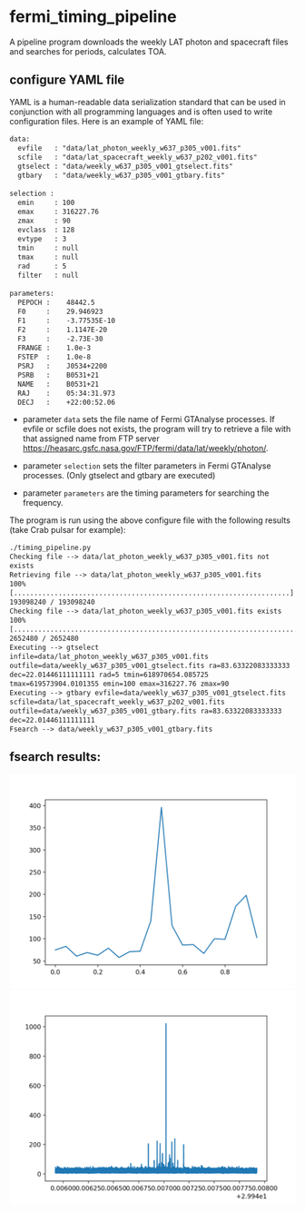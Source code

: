 # fermi_timing_pipeline

A pipeline program downloads the weekly LAT photon and spacecraft files and searches for periods, calculates TOA.

## configure YAML file

YAML is a human-readable data serialization standard that can be used in conjunction with all programming languages and is often used to write configuration files.
Here is an example of YAML file:

```
data:                                                                                                                                                                                                                         
  evfile   : "data/lat_photon_weekly_w637_p305_v001.fits"
  scfile   : "data/lat_spacecraft_weekly_w637_p202_v001.fits"
  gtselect : "data/weekly_w637_p305_v001_gtselect.fits"
  gtbary   : "data/weekly_w637_p305_v001_gtbary.fits"

selection :
  emin     : 100
  emax     : 316227.76
  zmax     : 90
  evclass  : 128
  evtype   : 3
  tmin     : null
  tmax     : null
  rad      : 5
  filter   : null

parameters:
  PEPOCH :    48442.5
  F0     :    29.946923
  F1     :    -3.77535E-10
  F2     :    1.1147E-20
  F3     :    -2.73E-30
  FRANGE :    1.0e-3
  FSTEP  :    1.0e-8
  PSRJ   :    J0534+2200
  PSRB   :    B0531+21
  NAME   :    B0531+21
  RAJ    :    05:34:31.973
  DECJ   :    +22:00:52.06
  ```
  
* parameter ```data``` sets the file name of Fermi GTAnalyse processes. If evfile or scfile does not exists, 
the program will try to retrieve a file with that assigned name from FTP server https://heasarc.gsfc.nasa.gov/FTP/fermi/data/lat/weekly/photon/.

* parameter `selection` sets the filter parameters in Fermi GTAnalyse processes. (Only gtselect and gtbary are executed)

* parameter `parameters` are the timing parameters for searching the frequency.

The program is run using the above configure file with the following results (take Crab pulsar for example):
```
./timing_pipeline.py
Checking file --> data/lat_photon_weekly_w637_p305_v001.fits not exists
Retrieving file --> data/lat_photon_weekly_w637_p305_v001.fits
100% [....................................................................]   193098240 / 193098240
Checking file --> data/lat_photon_weekly_w637_p305_v001.fits exists
100% [..........................................................................] 2652480 / 2652480
Executing --> gtselect infile=data/lat_photon_weekly_w637_p305_v001.fits outfile=data/weekly_w637_p305_v001_gtselect.fits ra=83.63322083333333 dec=22.01446111111111 rad=5 tmin=618970654.085725 tmax=619573904.0101355 emin=100 emax=316227.76 zmax=90
Executing --> gtbary evfile=data/weekly_w637_p305_v001_gtselect.fits scfile=data/lat_spacecraft_weekly_w637_p202_v001.fits outfile=data/weekly_w637_p305_v001_gtbary.fits ra=83.63322083333333 dec=22.01446111111111
Fsearch --> data/weekly_w637_p305_v001_gtbary.fits
```
## fsearch results:
![Profile](data/profile.png)
![Chi-Square](data/chisquare.png)



